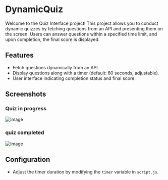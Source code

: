 # DynamicQuiz

Welcome to the Quiz Interface project! This project allows you to conduct dynamic quizzes by fetching questions from an API and presenting them on the screen. Users can answer questions within a specified time limit, and upon completion, the final score is displayed.

## Features

- Fetch questions dynamically from an API.
- Display questions along with a timer (default: 60 seconds, adjustable).
- User interface indicating completion status and final score.

## Screenshots 

### Quiz in progress 
![image](https://github.com/Puneeth-Gaikwad-L/DynamicQuiz/assets/130468175/1c203987-7f4e-47f3-96af-00c7061b2e4a)

### quiz completed

![image](https://github.com/Puneeth-Gaikwad-L/DynamicQuiz/assets/130468175/168a01b1-2e6e-41d9-b019-54fec15170f3)



## Configuration

- Adjust the timer duration by modifying the `timer` variable in `script.js`.
